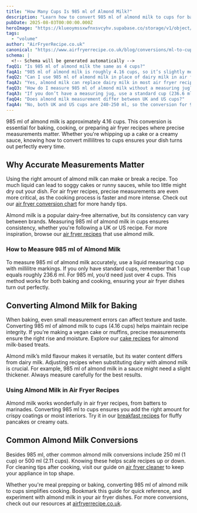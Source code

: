 ```yaml
---
title: "How Many Cups Is 985 ml of Almond Milk?"
description: "Learn how to convert 985 ml of almond milk to cups for baking and cooking. Perfect for air fryer recipes and precise measurements."
pubDate: 2025-08-03T00:00:00.000Z
heroImage: "https://klueoymssxwfnxsvcyhv.supabase.co/storage/v1/object/public/Shmucket/how-many-cups-is-985-ml-of-almond-milk.webp"
tags:
  - "volume"
author: "AirFryerRecipe.co.uk"
canonical: "https://www.airfryerrecipe.co.uk/blog/conversions/ml-to-cups/how-many-cups-is-985-ml-of-almond-milk"
schema: |
  <!-- Schema will be generated automatically -->
faqQ1: "Is 985 ml of almond milk the same as 4 cups?"
faqA1: "985 ml of almond milk is roughly 4.16 cups, so it’s slightly more than 4 cups. For precise baking or cooking, use a measuring jug with millilitre markings to ensure accuracy."
faqQ2: "Can I use 985 ml of almond milk in place of dairy milk in air fryer recipes?"
faqA2: "Yes, almond milk can replace dairy milk in most air fryer recipes. However, since almond milk is thinner, you might need to adjust thickeners like flour or cornstarch slightly for the best texture."
faqQ3: "How do I measure 985 ml of almond milk without a measuring jug?"
faqA3: "If you don’t have a measuring jug, use a standard cup (236.6 ml per cup). For 985 ml, measure 4 cups plus 2 tablespoons. This method works in a pinch but isn’t as precise as using millilitre markings."
faqQ4: "Does almond milk measurement differ between UK and US cups?"
faqA4: "No, both UK and US cups are 240-250 ml, so the conversion for 985 ml of almond milk stays roughly the same (about 4.16 cups). Always double-check your recipe’s origin for minor variations."
---
```

<p>985 ml of almond milk is approximately 4.16 cups. This conversion is essential for baking, cooking, or preparing air fryer recipes where precise measurements matter. Whether you're whipping up a cake or a creamy sauce, knowing how to convert millilitres to cups ensures your dish turns out perfectly every time.</p>  

<h2>Why Accurate Measurements Matter</h2>  
<p>Using the right amount of almond milk can make or break a recipe. Too much liquid can lead to soggy cakes or runny sauces, while too little might dry out your dish. For air fryer recipes, precise measurements are even more critical, as the cooking process is faster and more intense. Check out our <a href=https://www.airfryerrecipe.co.uk/air-fryer-conversion-chart>air fryer conversion chart</a> for more handy tips.</p>  

<p>Almond milk is a popular dairy-free alternative, but its consistency can vary between brands. Measuring 985 ml of almond milk in cups ensures consistency, whether you're following a UK or US recipe. For more inspiration, browse our <a href=https://www.airfryerrecipe.co.uk/recipes>air fryer recipes</a> that use almond milk.</p>  

<h3>How to Measure 985 ml of Almond Milk</h3>  
<p>To measure 985 ml of almond milk accurately, use a liquid measuring cup with millilitre markings. If you only have standard cups, remember that 1 cup equals roughly 236.6 ml. For 985 ml, you’d need just over 4 cups. This method works for both baking and cooking, ensuring your air fryer dishes turn out perfectly.</p>  

<h2>Converting Almond Milk for Baking</h2>  
<p>When baking, even small measurement errors can affect texture and taste. Converting 985 ml of almond milk to cups (4.16 cups) helps maintain recipe integrity. If you're making a vegan cake or muffins, precise measurements ensure the right rise and moisture. Explore our <a href=https://www.airfryerrecipe.co.uk/recipe-category/cakes>cake recipes</a> for almond milk-based treats.</p>  

<p>Almond milk’s mild flavour makes it versatile, but its water content differs from dairy milk. Adjusting recipes when substituting dairy with almond milk is crucial. For example, 985 ml of almond milk in a sauce might need a slight thickener. Always measure carefully for the best results.</p>  

<h3>Using Almond Milk in Air Fryer Recipes</h3>  
<p>Almond milk works wonderfully in air fryer recipes, from batters to marinades. Converting 985 ml to cups ensures you add the right amount for crispy coatings or moist interiors. Try it in our <a href=https://www.airfryerrecipe.co.uk/recipe-category/breakfast>breakfast recipes</a> for fluffy pancakes or creamy oats.</p>  

<h2>Common Almond Milk Conversions</h2>  
<p>Besides 985 ml, other common almond milk conversions include 250 ml (1 cup) or 500 ml (2.11 cups). Knowing these helps scale recipes up or down. For cleaning tips after cooking, visit our guide on <a href=https://www.airfryerrecipe.co.uk/air-fryer-cleaner>air fryer cleaner</a> to keep your appliance in top shape.</p>  

<p>Whether you're meal prepping or baking, converting 985 ml of almond milk to cups simplifies cooking. Bookmark this guide for quick reference, and experiment with almond milk in your air fryer dishes. For more conversions, check out our resources at <a href=https://www.airfryerrecipe.co.uk>airfryerrecipe.co.uk</a>.</p>
